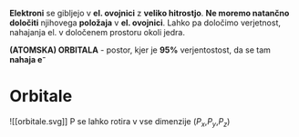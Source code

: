 **Elektroni** se gibljejo v **el. ovojnici** z **veliko hitrostjo**. **Ne moremo natančno določiti** njihovega **položaja** v **el. ovojnici**. Lahko pa določimo verjetnost, nahajanja el. v določenem prostoru okoli jedra.

**(ATOMSKA) ORBITALA** - postor, kjer je **95%** verjentostost, da se tam **nahaja e⁻**
# Orbitale

![[orbitale.svg]]
P se lahko rotira v vse dimenzije ($P_x$,$P_y$,$P_z$)